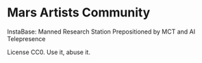 # Mars Artists Community


InstaBase: Manned Research Station Prepositioned by MCT and AI Telepresence 



License
CC0. Use it, abuse it.
